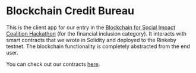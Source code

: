 # Blockchain Credit Bureau

This is the client app for our entry in the [Blockchain for Social Impact Coalition Hackathon](https://www.blockchainforsocialimpact.com/hackathon/) (for the financial inclusion category). It interacts with smart contracts that we wrote in Solidity and deployed to the Rinkeby testnet. The blockchain functionality is completely abstracted from the end user.

You can check out our contracts [here](https://github.com/njgheorghita/bureau).